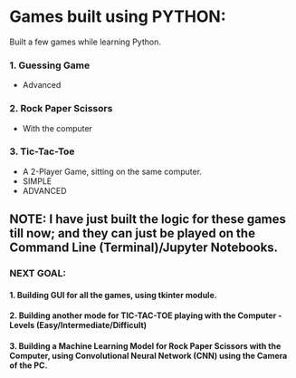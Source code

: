 # Games built using PYTHON:
Built a few games while learning Python.
### 1. Guessing Game 
* Advanced
### 2. Rock Paper Scissors
* With the computer
### 3. Tic-Tac-Toe 
* A 2-Player Game, sitting on the same computer.
* SIMPLE
* ADVANCED
##
## NOTE: I have just built the logic for these games till now; and they can just be played on the Command Line (Terminal)/Jupyter Notebooks.
### NEXT GOAL:
#### 1. Building GUI for all the games, using tkinter module.
#### 2. Building another mode for TIC-TAC-TOE playing with the Computer - Levels (Easy/Intermediate/Difficult) 
#### 3. Building a Machine Learning Model for Rock Paper Scissors with the Computer, using Convolutional Neural Network (CNN) using the Camera of the PC.
